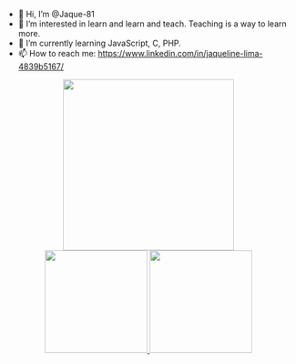 - 👋 Hi, I’m @Jaque-81
- 👀 I’m interested in learn and learn and teach. Teaching is a way to learn more.
- 🌱 I’m currently learning JavaScript, C, PHP. 
- 📫 How to reach me:  https://www.linkedin.com/in/jaqueline-lima-4839b5167/
<center>
<img src = "https://user-images.githubusercontent.com/59448111/171960806-6976af8d-6f3c-4a9c-96d1-24b7b27e5c6d.png" width='300px' />
 </center>

<div align="center">
  <a href="https://github.com/Jaque-81">
  <img height="180em" src="https://github-readme-stats.vercel.app/api?username=Jaque-81&show_icons=true&theme=dracula&include_all_commits=true&count_private=true"/>
  <img height="180em" src="https://github-readme-stats.vercel.app/api/top-langs/?username=Jaque-81&layout=compact&langs_count=7&theme=dracula"/>
</div>

  
